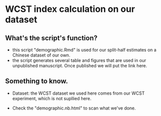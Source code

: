 # WCST index calculation on our dataset



## What's the script's function?

* this script "demographic.Rmd" is used for our split-half estimates on a Chinese dataset  of our own.
* the script generates several table and figures that are used in our unpublished manuscript. Once published we will put the link here.

## Something to know.

* Dataset: the WCST dataset we used here comes from our WCST experiment, which is not supllied here.

* Check the "demographic.nb.html" to scan what we've done.

  

